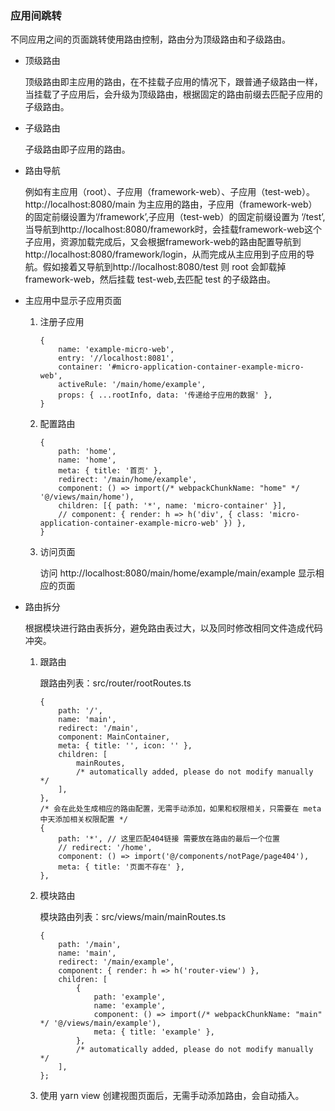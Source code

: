 ### 应用间跳转

不同应用之间的页面跳转使用路由控制，路由分为顶级路由和子级路由。

-   顶级路由

    顶级路由即主应用的路由，在不挂载子应用的情况下，跟普通子级路由一样，当挂载了子应用后，会升级为顶级路由，根据固定的路由前缀去匹配子应用的子级路由。

-   子级路由

    子级路由即子应用的路由。

-   路由导航

    例如有主应用（root）、子应用（framework-web）、子应用（test-web）。http://localhost:8080/main 为主应用的路由，子应用（framework-web）的固定前缀设置为‘/framework’,子应用（test-web）的固定前缀设置为 ‘/test’,当导航到http://localhost:8080/framework时，会挂载framework-web这个子应用，资源加载完成后，又会根据framework-web的路由配置导航到http://localhost:8080/framework/login，从而完成从主应用到子应用的导航。假如接着又导航到http://localhost:8080/test 则 root 会卸载掉 framework-web，然后挂载 test-web,去匹配 test 的子级路由。

-   主应用中显示子应用页面

    1. 注册子应用

        ```
        {
            name: 'example-micro-web',
            entry: '//localhost:8081',
            container: '#micro-application-container-example-micro-web',
            activeRule: '/main/home/example',
            props: { ...rootInfo, data: '传递给子应用的数据' },
        }
        ```

    2. 配置路由

        ```
        {
            path: 'home',
            name: 'home',
            meta: { title: '首页' },
            redirect: '/main/home/example',
            component: () => import(/* webpackChunkName: "home" */ '@/views/main/home'),
            children: [{ path: '*', name: 'micro-container' }],
            // component: { render: h => h('div', { class: 'micro-application-container-example-micro-web' }) },
        }
        ```

    3. 访问页面

        访问 http://localhost:8080/main/home/example/main/example 显示相应的页面

-   路由拆分

    根据模块进行路由表拆分，避免路由表过大，以及同时修改相同文件造成代码冲突。

    1. 跟路由

        跟路由列表：src/router/rootRoutes.ts

        ```
        {
            path: '/',
            name: 'main',
            redirect: '/main',
            component: MainContainer,
            meta: { title: '', icon: '' },
            children: [
                mainRoutes,
                /* automatically added, please do not modify manually */
            ],
        },
        /* 会在此处生成相应的路由配置，无需手动添加，如果和权限相关，只需要在 meta 中天添加相关权限配置 */
        {
            path: '*', // 这里匹配404链接 需要放在路由的最后一个位置
            // redirect: '/home',
            component: () => import('@/components/notPage/page404'),
            meta: { title: '页面不存在' },
        },
        ```

    2. 模块路由

        模块路由列表：src/views/main/mainRoutes.ts

        ```
        {
            path: '/main',
            name: 'main',
            redirect: '/main/example',
            component: { render: h => h('router-view') },
            children: [
                {
                    path: 'example',
                    name: 'example',
                    component: () => import(/* webpackChunkName: "main" */ '@/views/main/example'),
                    meta: { title: 'example' },
                },
                /* automatically added, please do not modify manually */
            ],
        };
        ```

    3. 使用 yarn view 创建视图页面后，无需手动添加路由，会自动插入。
